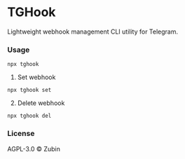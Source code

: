 # TGHook

Lightweight webhook management CLI utility for Telegram.

### Usage

```shell
npx tghook
```

1. Set webhook

```shell
npx tghook set
```

2. Delete webhook
   
```shell
npx tghook del
```

### License

AGPL-3.0 ©️ Zubin